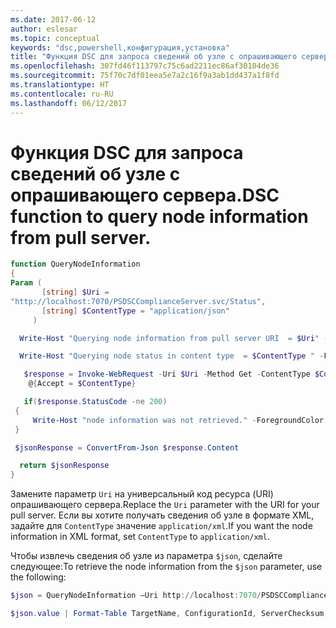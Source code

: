 ```yaml
---
ms.date: 2017-06-12
author: eslesar
ms.topic: conceptual
keywords: "dsc,powershell,конфигурация,установка"
title: "Функция DSC для запроса сведений об узле с опрашивающего сервера."
ms.openlocfilehash: 307fd46f113797c75c6ad2211ec86af30104de36
ms.sourcegitcommit: 75f70c7df01eea5e7a2c16f9a3ab1dd437a1f8fd
ms.translationtype: HT
ms.contentlocale: ru-RU
ms.lasthandoff: 06/12/2017
---
```

# <a name="dsc-function-to-query-node-information-from-pull-server"></a><span data-ttu-id="38acc-103">Функция DSC для запроса сведений об узле с опрашивающего сервера.</span><span class="sxs-lookup"><span data-stu-id="38acc-103">DSC function to query node information from pull server.</span></span>

```powershell
function QueryNodeInformation
{
Param (      
       [string] $Uri =
"http://localhost:7070/PSDSCComplianceServer.svc/Status",                         
       [string] $ContentType = "application/json"           
     )

  Write-Host "Querying node information from pull server URI  = $Uri" -ForegroundColor Green

  Write-Host "Querying node status in content type  = $ContentType " -ForegroundColor Green

   $response = Invoke-WebRequest -Uri $Uri -Method Get -ContentType $ContentType -UseDefaultCredentials -Headers 
    @{Accept = $ContentType}

   if($response.StatusCode -ne 200)
 {
     Write-Host "node information was not retrieved." -ForegroundColor Red
 }

 $jsonResponse = ConvertFrom-Json $response.Content

  return $jsonResponse
}
```

<span data-ttu-id="38acc-104">Замените параметр `Uri` на универсальный код ресурса (URI) опрашивающего сервера.</span><span class="sxs-lookup"><span data-stu-id="38acc-104">Replace the `Uri` parameter with the URI for your pull server.</span></span> <span data-ttu-id="38acc-105">Если вы хотите получать сведения об узле в формате XML, задайте для `ContentType` значение `application/xml`.</span><span class="sxs-lookup"><span data-stu-id="38acc-105">If you want the node information in XML format, set `ContentType` to `application/xml`.</span></span>

<span data-ttu-id="38acc-106">Чтобы извлечь сведения об узле из параметра `$json`, сделайте следующее:</span><span class="sxs-lookup"><span data-stu-id="38acc-106">To retrieve the node information from the `$json` parameter, use the following:</span></span>

```powershell
$json = QueryNodeInformation –Uri http://localhost:7070/PSDSCComplianceServer.svc/Status 

$json.value | Format-Table TargetName, ConfigurationId, ServerChecksum, NodeCompliant, LastComplianceTime, StatusCode
```

